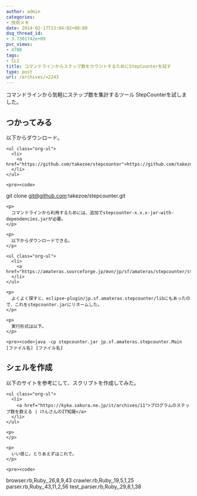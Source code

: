 ```yaml
---
author: admin
categories:
- 技術メモ
date: 2014-02-17T13:04:02+00:00
dsq_thread_id:
- 3.7301742e+09
pvc_views:
- 4700
tags:
- CLI
title: コマンドラインからステップ数をカウントするためにStepCounterを試す
type: post
url: /archives/=2243
---
```


コマンドラインから気軽にステップ数を集計するツール StepCounterを試しました。 

<div id="outline-container-sec-1" class="outline-2">
  <h2 id="sec-1">
    つかってみる
  </h2>
  
  <div class="outline-text-2" id="text-1">
    <p>
      以下からダウンロード。
    </p>
    
    <ul class="org-ul">
      <li>
        <a href="https://github.com/takezoe/stepcounter">https://github.com/takezoe/stepcounter</a>
      </li>
    </ul>
    
    <pre><code>

git clone git@github.com:takezoe/stepcounter.git
</code></pre>
    
    <p>
      コマンドラインから利用するためには、追加でstepcounter-x.x.x-jar-with-dependencies.jarが必要。
    </p>
    
    <p>
      以下からダウンロードできる。
    </p>
    
    <ul class="org-ul">
      <li>
        <a href="https://amateras.sourceforge.jp/mvn/jp/sf/amateras/stepcounter/stepcounter/">https://amateras.sourceforge.jp/mvn/jp/sf/amateras/stepcounter/stepcounter/</a>
      </li>
    </ul>
    
    <p>
      よくよく探すと、eclipse-plugin/jp.sf.amateras.stepcounter/libにもあったので、これをstepcounter.jarにリネームした。
    </p>
    
    <p>
      実行形式は以下。
    </p>
    
    <pre><code>java -cp stepcounter.jar jp.sf.amateras.stepcounter.Main [ファイル名] [ファイル名] 
</code></pre></p>
  </div></p>
</div>

<div id="outline-container-sec-2" class="outline-2">
  <h2 id="sec-2">
    シェルを作成
  </h2>
  
  <div class="outline-text-2" id="text-2">
    <p>
      以下のサイトを参考にして、スクリプトを作成してみた。
    </p>
    
    <ul class="org-ul">
      <li>
        <a href="https://kyka.sakura.ne.jp/it/archives/11">プログラムのステップ数を数える | けんさんのIT知識</a>
      </li>
    </ul>
    
    <p>
    </p>
    
    <p>
      いい感じ。とりあえずはこれで。
    </p>
    
    <pre><code>
browser.rb,Ruby,,26,8,9,43
crawler.rb,Ruby,,19,5,1,25
parser.rb,Ruby,,43,11,2,56
test_parser.rb,Ruby,,29,8,1,38
</code></pre></p>
  </div></p>
</div>